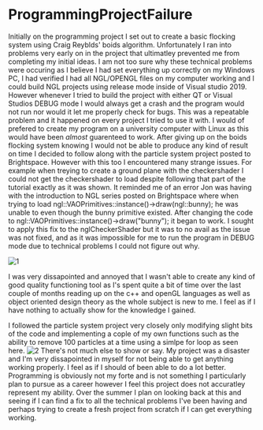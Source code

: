 # ProgrammingProjectFailure

Initially on the programming project I set out to create a basic flocking system using Craig Reyblds' boids algorithm. Unfortunately I ran into problems very early on in the project that ultimatley prevented me from completing my initial ideas. I am not too sure why these technical problems were occuring as I believe I had set everything up correctly on my Windows PC, I had verified I had all NGL/OPENGL files on my computer working and I could build NGL projects using release mode inside of Visual studio 2019. However whenever I tried to build the project with either QT or Visual Studios DEBUG mode I would always get a crash and the program would not run nor would it let me properly check for bugs. This was a repeatable problem and it happened on every project I tried to use it with. I would of prefered to create my program on a university computer with Linux as this would have been *almost* guarenteed to work. After giving up on the boids flocking system knowing I would not be able to produce any kind of result on time I decided to follow along with the particle system project posted to Brightspace. However with this too I encountered many strange issues. For example when treying to create a ground plane with the checkershader I could not get the checkershader to load despite following that part of the tutorial exactly as it was shown. It reminded me of an error Jon was having with the introduction to NGL series posted on Brightspace where when trying to load ngl::VAOPrimitives::instance()->draw(ngl::bunny); he was unable to even though the bunny primitive existed. After changing the code to ngl::VAOPrimitives::instance()->draw("bunny"); it began to work. I sought to apply this fix to the nglCheckerShader but it was to no avail as the issue was not fixed, and as it was impossible for me to run the program in DEBUG mode due to technical problems I could not figure out why. 

![1](https://user-images.githubusercontent.com/61700542/84642606-9eeff280-aef4-11ea-870b-984a475112c7.jpg)

I was very dissapointed and annoyed that I wasn't able to create any kind of good quality functioning tool as I's spent quite a bit of time over the last couple of months reading up on the c++ and openGL languages as well as object oriented design theory as the whole subject is  new to me. I feel as if I have nothing to actually show for the knowledge I gained.

I followed the particle system project very closely only modifying slight bits of the code and implementing a cople of my own functions such as the ability to remove 100 particles at a time using a simlpe for loop as seen here. ![2](https://user-images.githubusercontent.com/61700542/84643515-dd39e180-aef5-11ea-9372-d7b3e98c402c.jpg) 
There's not much else to show or say. My project was a disaster and I'm very dissapointed in myself for not being able to get anything working properly. I feel as if I should of been able to do a lot better. Programming is obviously not my forte and is not something I particularly plan to pursue as a career however I feel this project does not accuratley represent my ability. Over the summer I plan on looking back at this and seeing if I can find a fix to all the technical problems I've been having and perhaps trying to create a fresh project from scratch if I can get everything working.  
